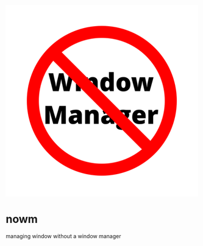 <p align="center">
	<a href="logo.svg">
		<img src="logo.svg">
	</a>
</p>

# nowm
managing window without a window manager 
